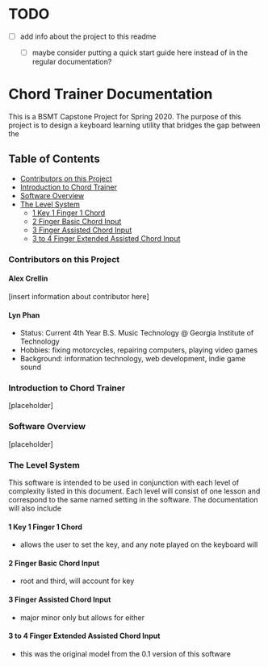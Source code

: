 # TODO
- [ ] add info about the project to this readme
  - [ ] maybe consider putting a quick start guide here instead of in the regular documentation?


# Chord Trainer Documentation
This is a BSMT Capstone Project for Spring 2020. The purpose of this project is to design a keyboard learning utility that bridges the gap between the

## Table of Contents
- [Contributors on this Project](#Contributors-on-this-Project)
- [Introduction to Chord Trainer](#Introduction-to-Chord-Trainer)
- [Software Overview](#Software-Overview)
- [The Level System](#The-Level-System)
  - [1 Key 1 Finger 1 Chord](#1-Key-1-Finger-1-Chord)
  - [2 Finger Basic Chord Input](#2-Finger-Basic-Chord-Input)
  - [3 Finger Assisted Chord Input](#3-Finger-Assisted-Chord-Input)
  - [3 to 4 Finger Extended Assisted Chord Input](#3-to-4-Finger-Extended-Assisted-Chord-Input)

### Contributors on this Project
#### Alex Crellin

[insert information about contributor here]

#### Lyn Phan

- Status: Current 4th Year B.S. Music Technology @ Georgia Institute of Technology
- Hobbies: fixing motorcycles, repairing computers, playing video games
- Background: information technology, web development, indie game sound

### Introduction to Chord Trainer

[placeholder]

### Software Overview

[placeholder]

### The Level System

This software is intended to be used in conjunction with each level of complexity listed in this document. Each level will consist of one lesson and correspond to the same named setting in the software. The documentation will also include

#### 1 Key 1 Finger 1 Chord

- allows the user to set the key, and any note played on the keyboard will

#### 2 Finger Basic Chord Input

- root and third, will account for key

#### 3 Finger Assisted Chord Input

- major minor only but allows for either

#### 3 to 4 Finger Extended Assisted Chord Input

- this was the original model from the 0.1 version of this software
